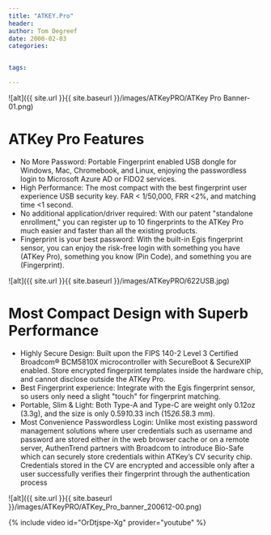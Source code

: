 ```yaml
---
title: "ATKEY.Pro"
header:
author: Tom Degreef
date: 2000-02-03
categories:


tags:

---
```

![alt]({{ site.url }}{{ site.baseurl }}/images/ATKeyPRO/ATKey Pro Banner-01.png)

# ATKey Pro Features #
- No More Password: Portable Fingerprint enabled USB dongle for Windows, Mac, Chromebook, and Linux, enjoying the passwordless login to Microsoft Azure AD or FIDO2 services. 
- High Performance: The most compact with the best fingerprint user experience USB security key. FAR < 1/50,000, FRR <2%, and matching time <1 second. 
- No additional application/driver required: With our patent "standalone enrollment," you can register up to 10 fingerprints to the ATKey Pro much easier and faster than all the existing products. 
- Fingerprint is your best password: With the built-in Egis fingerprint sensor, you can enjoy the risk-free login with something you have (ATKey Pro), something you know (Pin Code), and something you are (Fingerprint).

![alt]({{ site.url }}{{ site.baseurl }}/images/ATKeyPRO/622USB.jpg)

# Most Compact Design with Superb Performance #
- Highly Secure Design: Built upon the FIPS 140-2 Level 3 Certified Broadcom® BCM5810X microcontroller with SecureBoot & SecureXIP enabled. Store encrypted fingerprint templates inside the hardware chip, and cannot disclose outside the ATKey Pro. 
- Best Fingerprint experience: Integrate with the Egis fingerprint sensor, so users only need a slight "touch" for fingerprint matching. 
- Portable, Slim & Light: Both Type-A and Type-C are weight only 0.12oz (3.3g), and the size is only 0.59*1*0.33 inch (15*26.5*8.3 mm). 
- Most Convenience Passwordless Login: Unlike most existing password management solutions where user credentials such as username and password are stored either in the web browser cache or on a remote server, AuthenTrend partners with Broadcom to introduce Bio-Safe which can securely store credentials within ATKey’s CV security chip. Credentials stored in the CV are encrypted and accessible only after a user successfully verifies their fingerprint through the authentication process

![alt]({{ site.url }}{{ site.baseurl }}/images/ATKeyPRO/ATKey_Pro_banner_200612-00.png)

{% include video id="OrDtjspe-Xg" provider="youtube" %}

